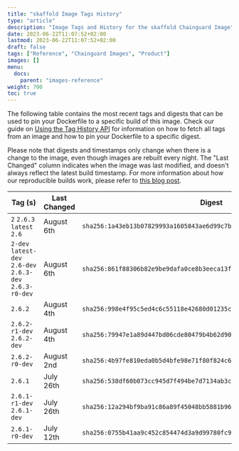 ```yaml
---
title: "skaffold Image Tags History"
type: "article"
description: "Image Tags and History for the skaffold Chainguard Image"
date: 2023-06-22T11:07:52+02:00
lastmod: 2023-06-22T11:07:52+02:00
draft: false
tags: ["Reference", "Chainguard Images", "Product"]
images: []
menu:
  docs:
    parent: "images-reference"
weight: 700
toc: true
---
```


The following table contains the most recent tags and digests that can be used to pin your Dockerfile to a specific build of this image. Check our guide on [Using the Tag History API](/chainguard/chainguard-images/using-the-tag-history-api/) for information on how to fetch all tags from an image and how to pin your Dockerfile to a specific digest.

Please note that digests and timestamps only change when there is a change to the image, even though images are rebuilt every night. The "Last Changed" column indicates when the image was last modified, and doesn't always reflect the latest build timestamp. For more information about how our reproducible builds work, please refer to [this blog post](https://www.chainguard.dev/unchained/reproducing-chainguards-reproducible-image-builds).

| Tag (s)                                                    | Last Changed | Digest                                                                    |
|------------------------------------------------------------|--------------|---------------------------------------------------------------------------|
|  `2` `2.6.3` `latest` `2.6`                                | August 6th   | `sha256:1a43eb13b07829993a1605843ae6d99c7bf49ac9d8c71ec30f9705feaf32633f` |
|  `2-dev` `latest-dev` `2.6-dev` `2.6.3-dev` `2.6.3-r0-dev` | August 6th   | `sha256:861f88306b82e9be9dafa0ce8b3eeca13f382c7b882632b4a58bcecbea1ab4a8` |
|  `2.6.2`                                                   | August 4th   | `sha256:998e4f95c5ed4c6c55118e42680d01235c7ec4429bc8332fdf79da8c8302883d` |
|  `2.6.2-r1-dev` `2.6.2-dev`                                | August 4th   | `sha256:79947e1a89d447bd06cde80479b4b62d90efa88a03c70af40bdb9361e4fd05af` |
|  `2.6.2-r0-dev`                                            | August 2nd   | `sha256:4b97fe810eda0b5d4bfe98e71f80f824c6fa6ad648964a563e89b544ad8dc7c6` |
|  `2.6.1`                                                   | July 26th    | `sha256:538df60b073cc945d7f494be7d7134ab3c90806809650854fae5176e9d4b0959` |
|  `2.6.1-r1-dev` `2.6.1-dev`                                | July 26th    | `sha256:12a294bf9ba91c86a89f45048bb5881b96fbd905ea25b9be18425df552a789c3` |
|  `2.6.1-r0-dev`                                            | July 12th    | `sha256:0755b41aa9c452c854474d3a9d99780fc9454ff0c9a05704029aadb8b0ab9dca` |
